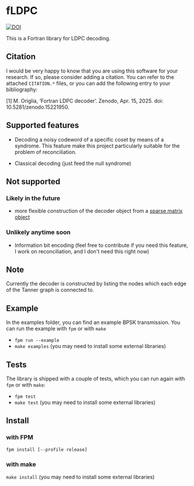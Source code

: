 # fLDPC

[![DOI](https://zenodo.org/badge/DOI/10.5281/zenodo.15221950.svg)](https://doi.org/10.5281/zenodo.15221950)

This is a Fortran library for LDPC decoding.

## Citation

I would be very happy to know that you are using this software for your research.
If so, please consider adding a citation. You can refer to the attached `CITATION.*` files,
or you can add the following entry to your bibliography:

[1] M. Origlia, ‘Fortran LDPC decoder’. Zenodo, Apr. 15, 2025. doi: 10.5281/zenodo.15221950.


## Supported features

- Decoding a noisy codeword of a specific coset by means of a syndrome.
This feature make this project particularly suitable for the problem of reconciliation.

- Classical decoding (just feed the null syndrome)

## Not supported

### Likely in the future

- more flexible construction of the decoder object from a
[sparse matrix object](https://stdlib.fortran-lang.org/module/stdlib_sparse_kinds.html)

### Unlikely anytime soon

- Information bit encoding (feel free to contribute if you need this feature, I work on reconciliation, and I don't need this right now)


## Note

Currently the decoder is constructed by listing the nodes which each edge of the Tanner graph is connected to.

## Example

In the examples folder, you can find an example BPSK transmission.
You can run the example with `fpm` or with `make`
- `fpm run --example`
- `make examples` (you may need to install some external libraries)

## Tests

The library is shipped with a couple of tests, which you can run again with `fpm` or with `make`:
- `fpm test`
- `make test` (you may need to install some external libraries)

## Install

### with FPM

`fpm install [--profile release]`

### with make

`make install` (you may need to install some external libraries)
